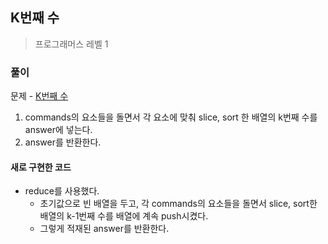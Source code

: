 ## K번째 수

> 프로그래머스 레벨 1

### 풀이

문제 - [K번째 수](https://programmers.co.kr/learn/courses/30/lessons/42748)

1. commands의 요소들을 돌면서 각 요소에 맞춰 slice, sort 한 배열의 k번째 수를 answer에 넣는다.
2. answer를 반환한다.

#### 새로 구현한 코드

- reduce를 사용했다.
  - 초기값으로 빈 배열을 두고, 각 commands의 요소들을 돌면서 slice, sort한 배열의 k-1번째 수를 배열에 계속 push시켰다.
  - 그렇게 적재된 answer를 반환한다.
